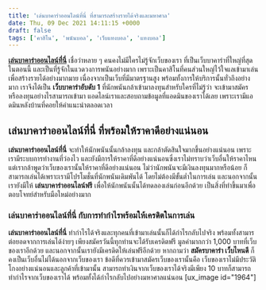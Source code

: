 ```yaml
---
title: 'เล่นบาคาร่าออนไลน์ที่นี่ ที่สามารถสร้างรายได้จริงและมหาศาล'
date: Thu, 09 Dec 2021 14:11:15 +0000
draft: false
tags: ['คาสิโน', 'พนันบอล', 'เว็บแทงบอล', 'แทงบอล']
---
```


**[เล่นบาคาร่าออนไลน์ที่นี่](/archives/)** เชื่อว่าหลาย ๆ คนคงไม่มีใครไม่รู้จักเว็บของเรา ที่เป็นเว็บบาคาร่าที่ใหญ่ที่สุดในตอนนี้ และเป็นที่รู้จักในแวดวงการพนันอย่างมาก เพราะเป็นคาสิโนที่คนส่วนใหญ่ไว้ใจแลเข้ามาเล่น เพื่อสร้างรายได้อย่างมากมาย เนื่องจากเป็นเว็บที่มีมาตรฐานสูง พร้อมทั้งการให้บริการนั้นทั่วถึงอย่างมาก เราจึงได้เป็น **เว็บบาคาร่าอับดับ 1** ที่นักพนันกล้าเข้ามาลงทุนสำหรับใครที่ไม่รู้ว่า จะเข้ามาสมัครหรือลงทุนอย่างไรสามารถเข้ามา แอดไลน์เราและสอบถามข้อมูลที่แอดมินของเราได้เลย เพราะเรามีแอดมินหลังบ้านที่คอยให้คำแนะนำตลอดเวลา

**เล่นบาคาร่าออนไลน์ที่นี่ ที่พร้อมให้ราคาดีอย่างแน่นอน**
---------------------------------------------------------

**เล่นบาคาร่าออนไลน์ที่นี่** จะทำให้นักพนันนั้นกล้าลงทุน และกล้าตัดสินใจมากขึ้นอย่างแน่นอน เพราะเรามีระบบการทำงานที่ว่องไว และยังมีการให้ราคาที่ดีอย่างแน่นอนซึ่งเราไม่ทราบว่าเว็บอื่นให้ราคาไหน แต่เรากล้าพูดว่าเว็บของเรานั้นให้ราคาที่ดีอย่างแน่นอน ไม่ว่านักพนันจะมีเงินลงทุนมากหรือน้อย ก็สามารถเล่นได้เพราะเรามีโปรโมชั่นที่นักพนันเดิมพันได้ โดยไม่ต้องมีขั้นต่ำในการเล่น และนอกจากนั้นเรายังมีให้ **เล่นบาคาร่าออนไลน์ฟรี** เพื่อให้นักพนันนั้นได้ทดลองเล่นก่อนอีกด้วย เป็นสิ่งที่ทำขึ้นมาเพื่อตอบโจทย์สำหรับมือใหม่อย่างมาก

### **เล่นบาคาร่าออนไลน์ที่นี่ กับการทำกำไรพร้อมให้เครดิตในการเล่น**

**เล่นบาคาร่าออนไลน์ที่นี่** ทำกำไรได้จริงและทุกคนที่เข้ามาเล่นนั้นก็ได้กำไรกลับไปจริง พร้อมทั้งสามารต่อยอดจากการเล่นได้ง่ายๆ เพียงสมัครวันนี้ทุกท่านจะได้รับเครดิตฟรี มูลค่ามากกว่า 1,000 บาทที่เว็บของเราอีกด้วย และนอกจากนั้นเรายังมีเครดิตให้เล่นฟรีอีกด้วย หากถามว่า **สมัครบาคาร่า เว็บไหนดี** ก็คงเป็นเว็บอื่นไม่ได้นอกจากเว็บของเรา ข้อดีที่ควรเข้ามาสมัครเว็บของเรานั้นคือ เว็บของเราไม่มีประวัติโกงอย่างแน่นอนและลูกค้าที่เข้ามานั้น สามารถทำเงินจากเว็บของเราได้จริงมีเพียง 10 บาทก็สามารถ ทำกำไรจากเว็บของเราได้ พร้อมทั้งได้กำไรกลับไปอย่างมหาศาลแน่นอน \[ux\_image id="1964"\]